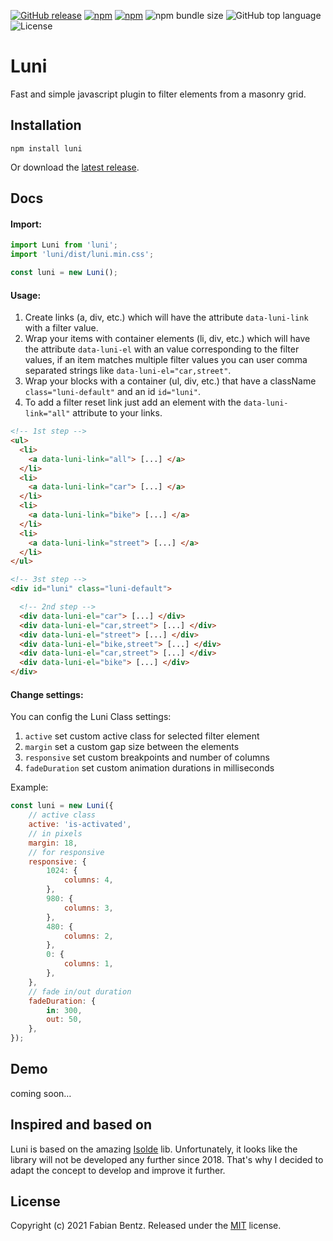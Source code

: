 <p>
  <a href="https://github.com/bentzibentz/luni/releases" target="_blank"><img alt="GitHub release" src="https://img.shields.io/github/v/release/bentzibentz/luni?include_prereleases&style=flat-square"></a>
  <a href="https://npmjs.com/package/luni" target="_blank"><img alt="npm" src="https://img.shields.io/npm/v/luni?style=flat-square"></a>
  <a href="https://npmjs.com/package/luni" target="_blank"><img alt="npm" src="https://img.shields.io/npm/dt/luni?style=flat-square"></a>
  <img alt="npm bundle size" src="https://img.shields.io/bundlephobia/minzip/luni?style=flat-square">
  <img alt="GitHub top language" src="https://img.shields.io/github/languages/top/bentzibentz/luni?style=flat-square">
  <img alt="License" src=" https://img.shields.io/github/license/bentzibentz/luni">
</p>

# Luni

Fast and simple javascript plugin to filter elements from a masonry grid.

Installation
---------

```
npm install luni
```

Or download the [latest release](https://github.com/bentzibentz/luni/releases).


Docs
---------

#### Import:

```js
import Luni from 'luni';
import 'luni/dist/luni.min.css';

const luni = new Luni();
```

#### Usage:
1. Create links (a, div, etc.) which will have the attribute `data-luni-link` with a filter value.
2. Wrap your items with container elements (li, div, etc.) which will have the attribute `data-luni-el` with an value corresponding to the filter values, if an item matches multiple filter values you can user comma separated strings like `data-luni-el="car,street"`.
3. Wrap your blocks with a container (ul, div, etc.) that have a className `class="luni-default"` and an id `id="luni"`.
4. To add a filter reset link just add an element with the `data-luni-link="all"` attribute to your links.

```html
<!-- 1st step -->
<ul>
  <li>
    <a data-luni-link="all"> [...] </a>
  </li>
  <li>
    <a data-luni-link="car"> [...] </a>
  </li>
  <li>
    <a data-luni-link="bike"> [...] </a>
  </li>
  <li>
    <a data-luni-link="street"> [...] </a>
  </li>
</ul>

<!-- 3st step -->
<div id="luni" class="luni-default">

  <!-- 2nd step -->
  <div data-luni-el="car"> [...] </div>
  <div data-luni-el="car,street"> [...] </div>
  <div data-luni-el="street"> [...] </div>
  <div data-luni-el="bike,street"> [...] </div>
  <div data-luni-el="car,street"> [...] </div>
  <div data-luni-el="bike"> [...] </div>
</div>
```

#### Change settings:
You can config the Luni Class settings:
1. `active` set custom active class for selected filter element
2. `margin` set a custom gap size between the elements
3. `responsive` set custom breakpoints and number of columns
4. `fadeDuration` set custom animation durations in milliseconds

Example:
```js
const luni = new Luni({
    // active class
    active: 'is-activated',
    // in pixels
    margin: 18,
    // for responsive
    responsive: {
        1024: {
            columns: 4,
        },
        980: {
            columns: 3,
        },
        480: {
            columns: 2,
        },
        0: {
            columns: 1,
        },
    },
    // fade in/out duration
    fadeDuration: {
        in: 300,
        out: 50,
    },
});
```

Demo
---------
coming soon…

Inspired and based on
---------

Luni is based on the amazing [Isolde](https://github.com/TristanBlg/Isolde) lib. Unfortunately, it looks like the library will not be developed any further since 2018. That's why I decided to adapt the concept to develop and improve it further.

License
-------

Copyright (c) 2021 Fabian Bentz.
Released under the [MIT](LICENSE) license.
